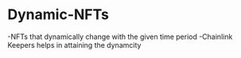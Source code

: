 # Dynamic-NFTs
-NFTs that dynamically change with the given time period
-Chainlink Keepers helps in attaining the dynamcity
